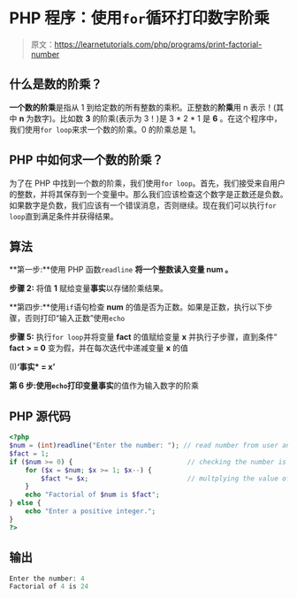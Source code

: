 # PHP 程序：使用`for`循环打印数字阶乘

> 原文：<https://learnetutorials.com/php/programs/print-factorial-number>

## 什么是数的阶乘？

**一个数的阶乘**是指从 1 到给定数的所有整数的乘积。正整数的**阶乘**用 n 表示！(其中 **n** 为数字)。比如数 **3** 的阶乘(表示为 3！)是 3 * 2 * 1 是 **6** 。在这个程序中，我们使用`for loop`来求一个数的阶乘。0 的阶乘总是 1。

## PHP 中如何求一个数的阶乘？

为了在 PHP 中找到一个数的阶乘，我们使用`for loop`。首先，我们接受来自用户的整数，并将其保存到一个变量中。那么我们应该检查这个数字是正数还是负数。如果数字是负数，我们应该有一个错误消息，否则继续。现在我们可以执行`for loop`直到满足条件并获得结果。

## 算法

**第一步:**使用 PHP 函数`readline` **将一个整数读入变量 **num** 。**

**步骤 2:** 将值 **1** 赋给变量**事实**以存储阶乘结果。

**第四步:**使用`if`语句检查 **num** 的值是否为正数。如果是正数，执行以下步骤，否则打印“输入正数”使用`echo`

**步骤 5:** 执行`for loop`并将变量 **fact** 的值赋给变量 **x** 并执行子步骤，直到条件“ **fact** **> = 0** 变为假，并在每次迭代中递减变量 **x** 的值

(I)**‘事实* = x’**

**第 6 步:**使用`echo`打印变量**事实**的值作为输入数字的阶乘

## PHP 源代码

```php
<?php
$num = (int)readline("Enter the number: "); // read number from user and type casted into integer
$fact = 1;                                   
if ($num >= 0) {                             // checking the number is positive or negative
    for ($x = $num; $x >= 1; $x--) {
        $fact *= $x;                         // multplying the value of fact with x
    }
    echo "Factorial of $num is $fact";      
} else {
    echo "Enter a positive integer.";
}
?>

```

## 输出

```php
Enter the number: 4
Factorial of 4 is 24
```